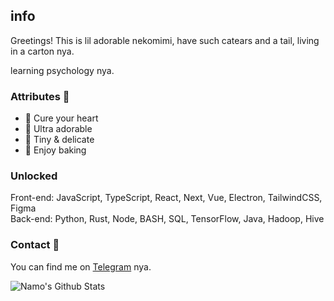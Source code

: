 ## info
Greetings! This is lil adorable nekomimi, have such catears and a tail, living in a carton nya.    

learning psychology nya.

### Attributes 🐾
- 💖 Cure your heart
- 🍓 Ultra adorable
- 🍭 Tiny & delicate
- 🍰 Enjoy baking

### Unlocked
Front-end: JavaScript, TypeScript, React, Next, Vue, Electron, TailwindCSS, Figma  
Back-end: Python, Rust, Node, BASH, SQL, TensorFlow, Java, Hadoop, Hive

### Contact 📄
You can find me on [Telegram][tg] nya.

<img align="center" alt="Namo's Github Stats" src="https://github-readme-stats.vercel.app/api?username=namolite&hide=prs,issues,contribs&count_private=true&show_icons=true&show_owner=true" />

[tg]:https://t.me/unlimited_echo_bot
